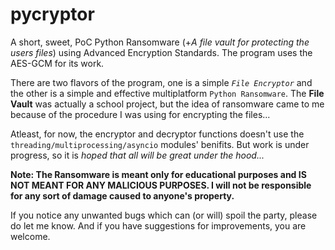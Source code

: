 # pycryptor
A short, sweet, PoC Python Ransomware (+*A file vault for protecting the users files*) using Advanced Encryption Standards. The program uses the AES-GCM for its work.

There are two flavors of the program, one is a simple *```File Encryptor```* and the other is a simple and effective multiplatform ```Python Ransomware```. The **File Vault** was actually a school project, but the idea of ransomware came to me because of the procedure I was using for encrypting the files...

Atleast, for now, the encryptor and decryptor functions doesn't use the ```threading/multiprocessing/asyncio``` modules' benifits. But work is under progress, so it is *hoped that all will be great under the hood...*

**Note: The Ransomware is meant only for educational purposes and IS NOT MEANT FOR ANY MALICIOUS PURPOSES.
I will not be responsible for any sort of damage caused to anyone's property.**

If you notice any unwanted bugs which can (or will) spoil the party, please do let me know. And if you have suggestions for improvements, you are welcome.
